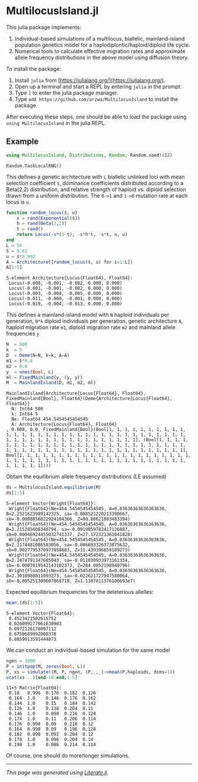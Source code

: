 # MultilocusIsland.jl

This julia package implements:

1. Individual-based simulations of a multilocus, biallelic, mainland-island
   population genetics model for a haplodiplontic/haploid/diploid life cycle.
2. Numerical tools to calculate effective migration rates and approximate
   allele frequency distributions in the above model using diffusion theory.

To install the package:

1. Install `julia` from [https://julialang.org/](https://julialang.org/).
2. Open up a terminal and start a REPL by entering `julia` in the prompt.
3. Type `]` to enter the julia package manager.
4. Type `add https://github.com/arzwa/MultilocusIsland` to install the package.

After executing these steps, one should be able to load the package using
`using MultilocusIsland` in the julia REPL.

## Example

````julia
using MultilocusIsland, Distributions, Random; Random.seed!(12)
````

````
Random.TaskLocalRNG()
````

This defines a genetic architecture with `L` biallelic unlinked loci with
mean selection coefficient `s̄`, dominance coefficients distributed
according to a Beta(2,2) distribution, and relative strength of haploid vs.
diploid selection drawn from a uniform distribution. The `0->1` and `1->0`
mutation rate at each locus is `u`.

````julia
function random_locus(s̄, u)
    s = rand(Exponential(s̄))
    h = rand(Beta(2,2))
    t = rand()
    return Locus(-s*(1-t), -s*h*t, -s*t, u, u)
end
L = 50
s̄ = 0.02
u = s̄*0.002
A = Architecture([random_locus(s̄, u) for i=1:L])
A[1:5]
````

````
5-element Architecture{Locus{Float64}, Float64}:
 Locus(-0.008, -0.001, -0.002, 0.000, 0.000)
 Locus(-0.001, -0.001, -0.002, 0.000, 0.000)
 Locus(-0.003, -0.004, -0.005, 0.000, 0.000)
 Locus(-0.011, -0.000, -0.001, 0.000, 0.000)
 Locus(-0.019, -0.004, -0.013, 0.000, 0.000)
````

This defines a mainland-island model with `N` haploid individuals per
generation, `N*k` diploid individuals per generation, genetic architecture `A`, haploid migration rate `m1`,
diploid migration rate `m2` and mainland allele frequencies `y`

````julia
N  = 500
k  = 5
D  = Deme(N=N, k=k, A=A)
m1 = s̄*0.4
m2 = 0.0
y  = ones(Bool, L)
ml = FixedMainland(y, (y, y))
M  = MainlandIsland(D, m1, m2, ml)
````

````
MainlandIsland{Architecture{Locus{Float64}, Float64}, FixedMainland{Bool}, Float64}(Deme{Architecture{Locus{Float64}, Float64}}
  N: Int64 500
  k: Int64 5
  Ne: Float64 454.5454545454545
  A: Architecture{Locus{Float64}, Float64}
, 0.008, 0.0, FixedMainland{Bool}(Bool[1, 1, 1, 1, 1, 1, 1, 1, 1, 1, 1, 1, 1, 1, 1, 1, 1, 1, 1, 1, 1, 1, 1, 1, 1, 1, 1, 1, 1, 1, 1, 1, 1, 1, 1, 1, 1, 1, 1, 1, 1, 1, 1, 1, 1, 1, 1, 1, 1, 1], (Bool[1, 1, 1, 1, 1, 1, 1, 1, 1, 1, 1, 1, 1, 1, 1, 1, 1, 1, 1, 1, 1, 1, 1, 1, 1, 1, 1, 1, 1, 1, 1, 1, 1, 1, 1, 1, 1, 1, 1, 1, 1, 1, 1, 1, 1, 1, 1, 1, 1, 1], Bool[1, 1, 1, 1, 1, 1, 1, 1, 1, 1, 1, 1, 1, 1, 1, 1, 1, 1, 1, 1, 1, 1, 1, 1, 1, 1, 1, 1, 1, 1, 1, 1, 1, 1, 1, 1, 1, 1, 1, 1, 1, 1, 1, 1, 1, 1, 1, 1, 1, 1])))
````

Obtain the equilibrium allele frequency distributions (LE assumed)

````julia
ds = MultilocusIsland.equilibrium(M)
ds[1:5]
````

````
5-element Vector{Wright{Float64}}:
 Wright{Float64}(Ne=454.5454545454545, A=0.03636363636363636, B=2.2321623989142325, sa=-0.008521220213390667, sb=-0.0008056822924104366, Z=80.80621883483394)
 Wright{Float64}(Ne=454.5454545454545, A=0.03636363636363636, B=2.215285608340794, sa=-0.0019059782417126887, sb=0.00046924455032741337, Z=27.172321361041828)
 Wright{Float64}(Ne=454.5454545454545, A=0.03636363636363636, B=2.2174481086583056, sa=-0.006693326373875632, sb=0.0027795370977858683, Z=31.439396859189273)
 Wright{Float64}(Ne=454.5454545454545, A=0.03636363636363636, B=2.2474791347605043, sa=-0.011030933973161334, sb=-0.0007019542143102373, Z=284.0852198940796)
 Wright{Float64}(Ne=454.5454545454545, A=0.03636363636363636, B=2.3018980811093273, sa=-0.022621727947580064, sb=-0.005251309607868718, Z=1.1107811376100693e7)
````

Expected equilibrium frequencies for the deleterious allelles:

````julia
mean.(ds[1:5])
````

````
5-element Vector{Float64}:
 0.4523421502616752
 0.026099277061638903
 0.0972126178097112
 0.6750689992008378
 0.8859013591444873
````

We can conduct an individual-based simulation for the same model

````julia
ngen = 1000
P = initpop(M, zeros(Bool, L))
P, xs = simulate!(M, P, ngen, (P,_,_)->mean(P.haploids, dims=1))
vcat(xs...)[end-10:end,1:5]
````

````
11×5 Matrix{Float64}:
 0.18   0.996  0.176  0.182  0.126
 0.164  1.0    0.146  0.176  0.162
 0.144  1.0    0.15   0.184  0.142
 0.126  1.0    0.138  0.204  0.11
 0.146  1.0    0.098  0.216  0.124
 0.174  1.0    0.11   0.206  0.114
 0.176  0.998  0.09   0.218  0.12
 0.164  0.998  0.09   0.196  0.128
 0.182  0.998  0.092  0.204  0.12
 0.178  1.0    0.096  0.204  0.14
 0.198  1.0    0.086  0.214  0.114
````

Of course, one should do more/longer simulations.

---

*This page was generated using [Literate.jl](https://github.com/fredrikekre/Literate.jl).*

